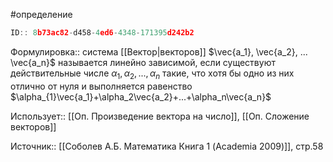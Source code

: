 #определение

```javascript
ID:: 8b73ac82-d458-4ed6-4348-171395d242b2
```

Формулировка:: система [[Вектор|векторов]] $\vec{a_1}, \vec{a_2}, ... \vec{a_n}$ называется линейно зависимой, если существуют действительные числе $\alpha_{1}, \alpha_{2}, ..., \alpha_{n}$ такие, что хотя бы одно из них отлично от нуля и выполняется равенство $\alpha_{1}\vec{a_1}+\alpha_2\vec{a_2}+...+\alpha_n\vec{a_n}$

Использует:: [[Оп. Произведение вектора на число]], [[Оп. Сложение векторов]]

Источник:: [[Соболев А.Б. Математика Книга 1 (Academia 2009)]], стр.58